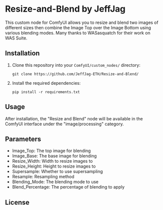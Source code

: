 # Resize-and-Blend by JeffJag
This custom node for ComfyUI allows you to resize and blend two images of different sizes then combine the Image Top over the Image Bottom using various blending modes. Many thanks to WASasquatch for their work on WAS Suite.

## Installation

1. Clone this repository into your `ComfyUI/custom_nodes/` directory:
   ```
   git clone https://github.com/JeffJag-ETH/Resize-and-Blend/
   ```
2. Install the required dependencies:
   ```
   pip install -r requirements.txt
   ```

## Usage

After installation, the "Resize and Blend" node will be available in the ComfyUI interface under the "image/processing" category.

## Parameters

- Image_Top: The top image for blending
- Image_Base: The base image for blending
- Resize_Width: Width to resize images to
- Resize_Height: Height to resize images to
- Supersample: Whether to use supersampling
- Resample: Resampling method
- Blending_Mode: The blending mode to use
- Blend_Percentage: The percentage of blending to apply

## License
